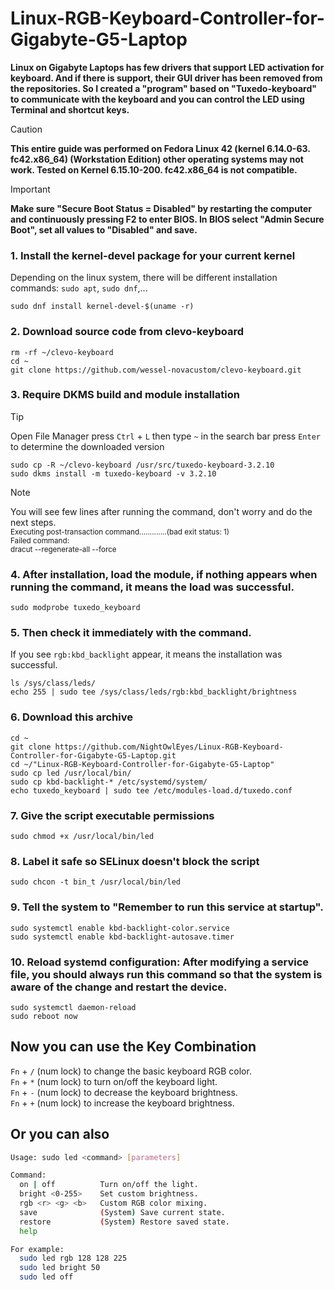 # Linux-RGB-Keyboard-Controller-for-Gigabyte-G5-Laptop
**Linux on Gigabyte Laptops has few drivers that support LED activation for keyboard. And if there is support, their GUI driver has been removed from the repositories. So I created a "program" based on "Tuxedo-keyboard" to communicate with the keyboard and you can control the LED using Terminal and shortcut keys.**

>[!CAUTION]
>**This entire guide was performed on Fedora Linux 42 (kernel 6.14.0-63. fc42.x86_64) (Workstation Edition) other operating systems may not work. Tested on Kernel 6.15.10-200. fc42.x86_64 is not compatible.**

>[!IMPORTANT]
>**Make sure "Secure Boot Status = Disabled" by restarting the computer and continuously pressing F2 to enter BIOS. In BIOS select "Admin Secure Boot", set all values ​​to "Disabled" and save.**

### 1. Install the kernel-devel package for your current kernel</br>
Depending on the linux system, there will be different installation commands: `sudo apt`, `sudo dnf`,...<br>
```
sudo dnf install kernel-devel-$(uname -r)
```

### 2. Download source code from clevo-keyboard<br>
```
rm -rf ~/clevo-keyboard
cd ~
git clone https://github.com/wessel-novacustom/clevo-keyboard.git
```

### 3. Require DKMS build and module installation<br>

> [!TIP]
>Open File Manager press `Ctrl` + `L` then type `~` in the search bar press `Enter` to determine the downloaded version
```
sudo cp -R ~/clevo-keyboard /usr/src/tuxedo-keyboard-3.2.10
sudo dkms install -m tuxedo-keyboard -v 3.2.10
```
>[!NOTE]
>You will see few lines after running the command, don't worry and do the next steps.<br>
><sub>Executing post-transaction command.............(bad exit status: 1)</sub><br>
><sub>Failed command:</sub><br>
><sub>dracut --regenerate-all --force</sub>

### 4. After installation, load the module, if nothing appears when running the command, it means the load was successful.<br>
```
sudo modprobe tuxedo_keyboard
```

### 5. Then check it immediately with the command.<br>
If you see `rgb:kbd_backlight` appear, it means the installation was successful.
```
ls /sys/class/leds/
echo 255 | sudo tee /sys/class/leds/rgb:kbd_backlight/brightness
```

### 6. Download this archive
```
cd ~
git clone https://github.com/NightOwlEyes/Linux-RGB-Keyboard-Controller-for-Gigabyte-G5-Laptop.git
cd ~/"Linux-RGB-Keyboard-Controller-for-Gigabyte-G5-Laptop"
sudo cp led /usr/local/bin/
sudo cp kbd-backlight-* /etc/systemd/system/
echo tuxedo_keyboard | sudo tee /etc/modules-load.d/tuxedo.conf
```

### 7. Give the script executable permissions<br>
```
sudo chmod +x /usr/local/bin/led
```

### 8. Label it safe so SELinux doesn't block the script<br>
```
sudo chcon -t bin_t /usr/local/bin/led
```

### 9. Tell the system to "Remember to run this service at startup".<br>
```
sudo systemctl enable kbd-backlight-color.service
sudo systemctl enable kbd-backlight-autosave.timer
```

### 10. Reload systemd configuration: After modifying a service file, you should always run this command so that the system is aware of the change and restart the device.<br>
```
sudo systemctl daemon-reload
sudo reboot now
```

## Now you can use the Key Combination
  `Fn` + `/` (num lock) to change the basic keyboard RGB color.<br>
  `Fn` + `*` (num lock) to turn on/off the keyboard light.<br>
  `Fn` + `-` (num lock) to decrease the keyboard brightness.<br>
  `Fn` + `+` (num lock) to increase the keyboard brightness.<br>

## Or you can also
```bash
Usage: sudo led <command> [parameters]

Command:
  on | off          Turn on/off the light.
  bright <0-255>    Set custom brightness.
  rgb <r> <g> <b>   Custom RGB color mixing.
  save              (System) Save current state.
  restore           (System) Restore saved state.
  help

For example:
  sudo led rgb 128 128 225
  sudo led bright 50
  sudo led off
```
